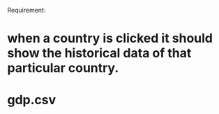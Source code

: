 Requirement:
# when a country is clicked it should show the historical data of that particular country.
# gdp.csv
